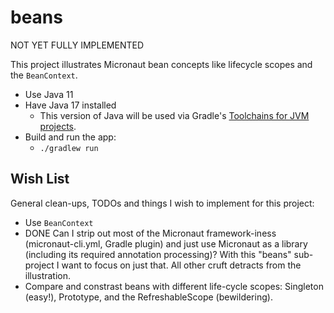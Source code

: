 # beans

NOT YET FULLY IMPLEMENTED

This project illustrates Micronaut bean concepts like lifecycle scopes and the `BeanContext`.

* Use Java 11
* Have Java 17 installed
  * This version of Java will be used via Gradle's [Toolchains for JVM projects](https://docs.gradle.org/current/userguide/toolchains.html).  
* Build and run the app:
  * `./gradlew run`
  
## Wish List

General clean-ups, TODOs and things I wish to implement for this project:

* Use `BeanContext`
* DONE Can I strip out most of the Micronaut framework-iness (micronaut-cli.yml, Gradle plugin) and just use Micronaut as a
  library (including its required annotation processing)? With this "beans" sub-project I want to focus on just that. All
  other cruft detracts from the illustration.
* Compare and constrast beans with different life-cycle scopes: Singleton (easy!), Prototype, and the 
  RefreshableScope (bewildering).
